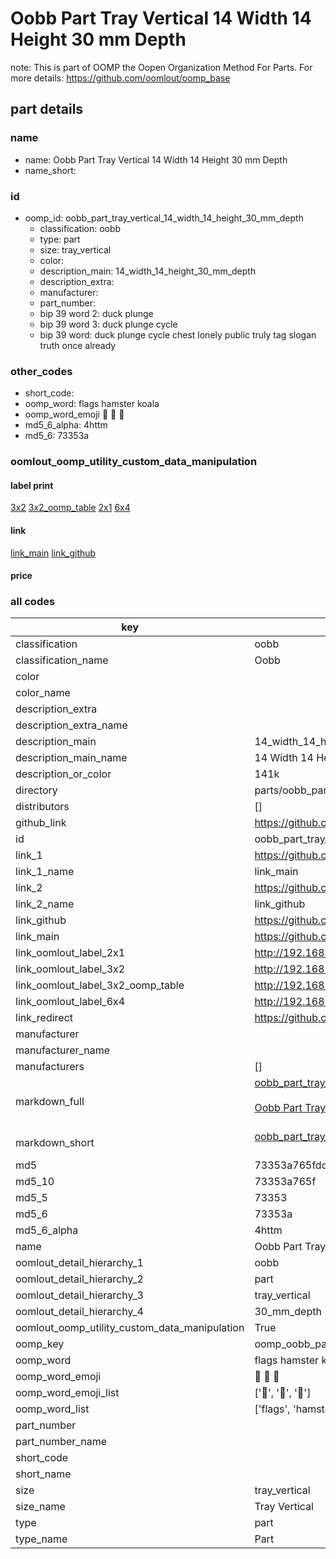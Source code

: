 # Oobb Part Tray Vertical 14 Width 14 Height 30 mm Depth  

note: This is part of OOMP the Oopen Organization Method For Parts. For more details: https://github.com/oomlout/oomp_base

##  part details
  







### name
* name: Oobb Part Tray Vertical 14 Width 14 Height 30 mm Depth
* name_short: 
### id
* oomp_id: oobb_part_tray_vertical_14_width_14_height_30_mm_depth
  * classification: oobb
  * type: part
  * size: tray_vertical
  * color: 
  * description_main: 14_width_14_height_30_mm_depth
  * description_extra: 
  * manufacturer: 
  * part_number: 
  * bip 39 word 2: duck plunge
  * bip 39 word 3: duck plunge cycle
  * bip 39 word: duck plunge cycle chest lonely public truly tag slogan truth once already

### other_codes
* short_code: 
* oomp_word: flags hamster koala
* oomp_word_emoji :flags: :hamster: :koala:
* md5_6_alpha: 4httm
* md5_6: 73353a






### oomlout_oomp_utility_custom_data_manipulation
#### label print
[3x2](http://192.168.1.245:1112/?label=oomp%204httm)
[3x2_oomp_table](http://192.168.1.108:1112/?label=oomp%204httm)
[2x1](http://192.168.1.242:1112/?label=oomp%204httm)
[6x4](http://192.168.1.55:1112/?label=oomp%204httm)    

#### link

[link_main](https://github.com/oomlout/oomlout_oomp_version_1_messy/tree/main/parts/oobb_part_tray_vertical_14_width_14_height_30_mm_depth) [link_github](https://github.com/oomlout/oomlout_oomp_version_1_messy/tree/main/parts/oobb_part_tray_vertical_14_width_14_height_30_mm_depth)                             

#### price







### all codes 
| key | value |  
| --- | --- |  
| classification | oobb |  
| classification_name | Oobb |  
| color |  |  
| color_name |  |  
| description_extra |  |  
| description_extra_name |  |  
| description_main | 14_width_14_height_30_mm_depth |  
| description_main_name | 14 Width 14 Height 30 mm Depth |  
| description_or_color | 141k |  
| directory | parts/oobb_part_tray_vertical_14_width_14_height_30_mm_depth |  
| distributors | [] |  
| github_link | https://github.com/oomlout/oomlout_oomp_part_src/tree/main/parts/oobb_part_tray_vertical_14_width_14_height_30_mm_depth |  
| id | oobb_part_tray_vertical_14_width_14_height_30_mm_depth |  
| link_1 | https://github.com/oomlout/oomlout_oomp_version_1_messy/tree/main/parts/oobb_part_tray_vertical_14_width_14_height_30_mm_depth |  
| link_1_name | link_main |  
| link_2 | https://github.com/oomlout/oomlout_oomp_version_1_messy/tree/main/parts/oobb_part_tray_vertical_14_width_14_height_30_mm_depth |  
| link_2_name | link_github |  
| link_github | https://github.com/oomlout/oomlout_oomp_version_1_messy/tree/main/parts/oobb_part_tray_vertical_14_width_14_height_30_mm_depth |  
| link_main | https://github.com/oomlout/oomlout_oomp_version_1_messy/tree/main/parts/oobb_part_tray_vertical_14_width_14_height_30_mm_depth |  
| link_oomlout_label_2x1 | http://192.168.1.242:1112/?label=oomp%204httm |  
| link_oomlout_label_3x2 | http://192.168.1.245:1112/?label=oomp%204httm |  
| link_oomlout_label_3x2_oomp_table | http://192.168.1.108:1112/?label=oomp%204httm |  
| link_oomlout_label_6x4 | http://192.168.1.55:1112/?label=oomp%204httm |  
| link_redirect | https://github.com/oomlout/oomlout_oomp_version_1_messy/tree/main/parts/oobb_part_tray_vertical_14_width_14_height_30_mm_depth |  
| manufacturer |  |  
| manufacturer_name |  |  
| manufacturers | [] |  
| markdown_full | [oobb_part_tray_vertical_14_width_14_height_30_mm_depth](none)<br>[](none)<br>[Oobb Part Tray Vertical 14 Width 14 Height 30 Mm Depth](none)<br><br> |  
| markdown_short | [oobb_part_tray_vertical_14_width_14_height_30_mm_depth](none)<br><br> |  
| md5 | 73353a765fdd3d2eb441d2786da9ba1e |  
| md5_10 | 73353a765f |  
| md5_5 | 73353 |  
| md5_6 | 73353a |  
| md5_6_alpha | 4httm |  
| name | Oobb Part Tray Vertical 14 Width 14 Height 30 mm Depth |  
| oomlout_detail_hierarchy_1 | oobb |  
| oomlout_detail_hierarchy_2 | part |  
| oomlout_detail_hierarchy_3 | tray_vertical |  
| oomlout_detail_hierarchy_4 | 30_mm_depth |  
| oomlout_oomp_utility_custom_data_manipulation | True |  
| oomp_key | oomp_oobb_part_tray_vertical_14_width_14_height_30_mm_depth |  
| oomp_word | flags hamster koala |  
| oomp_word_emoji | :flags: :hamster: :koala: |  
| oomp_word_emoji_list | [':flags:', ':hamster:', ':koala:'] |  
| oomp_word_list | ['flags', 'hamster', 'koala'] |  
| part_number |  |  
| part_number_name |  |  
| short_code |  |  
| short_name |  |  
| size | tray_vertical |  
| size_name | Tray Vertical |  
| type | part |  
| type_name | Part |  
